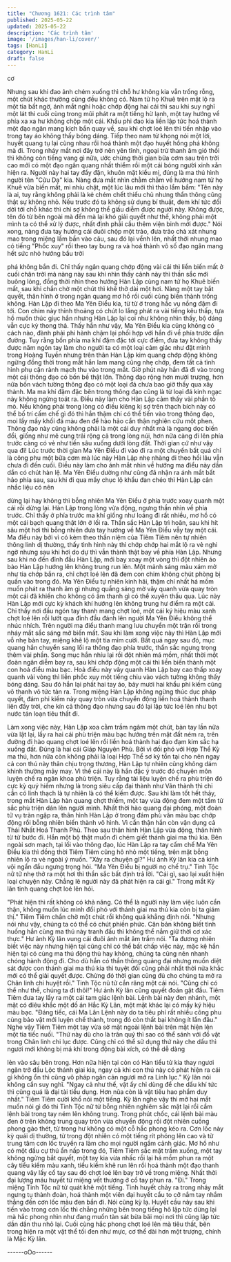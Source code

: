 ```yaml
---
title: "Chương 1621: Các trình tâm"
published: 2025-05-22
updated: 2025-05-22
description: 'Các trình tâm'
image: '/images/han-li/cover/'
tags: [HanLi]
category: HanLi
draft: false
---
```


cơ

Nhưng sau khi đao ảnh chém xuống thì chỗ hư không kia vẫn
trống rỗng, một chút khác thường cũng đều không có. Nam tử họ
Khuê trên mặt lộ ra một tia bất ngờ, ánh mắt nghi hoặc chớp động
hai cái thì sau khi suy nghĩ một lát thì cuối cùng trong mũi phát ra
một tiếng hừ lạnh, một tay hướng về phía xa xa hư không chộp
một cái. Khẩu phi đao kia liền lập tức hoá thành một đạo ngân
mang kích bắn quay về, sau khi chợt loé lên thì tiến nhập vào
trong tay áo không thấy bóng dáng.
Tiếp theo nam tử khong nói một lời, huyết quang tụ lại cùng nhau
rồi hoá thành một đạo huyết hồng phá không mà đi. Trong nháy
mắt nơi đây trở nên yên tĩnh, ngoại trừ thanh âm gió thổi thì
không còn tiếng vang gì nữa, ước chừng thời gian bữa cơm sau
trên trời cao mới có một đạo ngân quang nhất thiểm rồi một cái
bóng người xinh xắn hiện ra. Người này hai tay đầy đặn, khuôn
mặt kiều mị, đúng là ma thú hình người tên "Cửu Dạ" kia.
Nàng đưa mắt nhìn chằm chằm về hướng nam tử họ Khuê vừa
biến mất, mi nhíu chặt, một lúc lâu mới thì thảo lẩm bẩm:
"Tên này là ai, tuy rằng không phải là kẻ chém chết thiếu chủ
nhưng thần thông cũng thật sự không nhỏ. Nếu trước đó ta không
sử dụng bí thuật, đem khí tức đổi dời tới chỗ khác thì chỉ sợ không
thể giấu diễm được người này. Không được, tên đó từ bên ngoài
mà đến mà lại khó giải quyết như thế, không phải một mình ta có
thể xử lý được, nhất định phải cầu thêm viện binh mới được."
Nói xong, nàng đưa tay hướng cái đuôi chộp một trảo, đưa trảo
chà xát nhung mao trong miệng lầm bần vào câu, sau đó lại vểnh
lên, nhất thời nhung mao có tiếng "Phốc xuy" rồi theo tay bung ra
và hoá thành vô số đạo ngân mang hết sức nhỏ hướng bầu trời

phá không bắn đi. Chỉ thấy ngân quang chớp động vài cái thì liền
biến mất ở cuối chân trời mà nàng này sau khi nhìn thấy cảnh này
thì thần sắc mới buông lỏng, đồng thời nhìn theo hướng Hàn Lập
cùng nam tử họ Khuê biến mất, sau khi chần chờ một chút thì khẽ
thở dài một hơi. Nàng một tay bắt quyết, thân hình ở trong ngân
quang mơ hồ rồi cuối cùng biến thành trống không.
Hàn Lập đi theo Ma Yên Điểu kia, từ từ ở trong hắc vụ nồng đậm
đi tới. Con chim này thỉnh thoảng có chút lo lắng phát ra vài tiếng
kêu thấp, tựa hồ muốn thúc giục hắn nhưng Hàn Lập lại coi như
không nhìn thấy, bộ dáng vẫn cực kỳ thong thả. Thấy hắn như
vậy, Ma Yên Điểu kia cũng không có cách nào, đành phải phi
hành chậm lại phối hợp với hắn đi về phía trước dẫn đường.
Tuy rằng bốn phía ma khí đặm đặc tới cực điểm, đưa tay không
thấy được năm ngón tay làm cho người ta có một loại cảm giác
như đặt mình trong Hoàng Tuyền nhưng trên thân Hàn Lập kim
quang chớp động không ngừng đồng thời trong mắt hắn lam
mang cũng nhẹ chớp, đem tất cả tình hình phụ cận rành mạch thu
vào trong mắt. Giờ phút này hắn đã đi vào trong một cái thông
đạo có bốn bề thật lớn. Thông đạo rộng hơn mười trượng, hơn
nữa bốn vách tường thông đạo có một loại đá chưa bao giờ thấy
qua xây thành. Ma ma khí đậm đặc bên trong thông đạo cũng là
từ loại đá kinh ngạc này không ngừng toát ra. Điều này làm cho
Hàn Lập cảm thấy vài phần tò mò.
Nếu không phải trong lòng có điều kiêng kị sợ trên thạch bích này
có thể bố trí cấm chế gì đó thì hắn thậm chí có thể tiến vào trong
thông đạo, moi lấy mấy khối đá màu đen để hảo hảo cẩn thận
nghiên cứu một phen. Thông đạo này cũng không phải là một cái
duy nhất mà là ngang dọc biến đổi, giống như mê cung trải rộng
cả trong lòng núi, hơn nữa càng đi lên phía trước càng có vẻ như
tiến sâu xuống dưới lòng đất. Thời gian cứ như vậy qua đi!
Lúc trước thời gian Ma Yên Điểu đi vào đi ra một chuyến bất quá
chỉ là công phu một bữa cơm mà lúc này Hàn Lập nhẹ nhàng đi
theo hồi lâu vẫn chưa đi đến cuối. Điều này làm cho ánh mắt nhìn
về hướng ma điểu này dần dần có chút hàn lệ. Ma Yên Điểu
dường như cũng đã nhận ra ánh mắt bất hảo phía sau, sau khi đi
qua mấy chục lộ khẩu đan chéo thì Hàn Lập cân nhắc liệu có nên

dừng lại hay không thì bỗng nhiên Ma Yên Điểu ở phía trước
xoay quanh một cái rồi dừng lại. Hàn Lập trong lòng vừa động,
ngưng thần nhìn về phía trước.
Chỉ thấy ở phía trước ma khí giống như loáng đi rất nhiều, mơ hồ
có một cái bạch quang thật lớn ở lối ra. Thần sắc Hàn Lập trì
hoãn, sau khi hít sâu một hơi thì bỗng nhiên đưa tay hướng về
Ma Yên Điểu vẫy tay một cái. Ma điểu này bởi vì có kèm theo
thần niệm của Tiêm Tiêm nên tự nhiên thông linh dị thường, thấy
tình hình này thì chớp chớp hai mắt lộ ra vẻ nghi ngờ nhưng sau
khi hơi do dự thì vẫn thành thật bay về phía Hàn Lập.
Nhưng sau khi nó đến đỉnh đầu Hàn Lập, mới bay xoay một vòng
thì đột nhiên áo bào Hàn Lập hướng lên không trung run lên. Một
mảnh sáng màu xám mở như tia chớp bắn ra, chỉ chợt loé lên đã
đem con chim không chút phòng bị quấn vào trong đó. Ma Yên
Điểu tự nhiên kinh hãi, thậm chí nhất há mồm muốn phát ra thanh
âm gì nhưng quầng sáng mờ vây quanh vừa quay tròn một cái đã
khiến cho không có âm thanh gì có thể xuyên thấu qua. Lúc này
Hàn Lập mới cực kỳ khách khí hướng lên không trung hư điểm ra
một cái. Chỉ thấy nơi đầu ngón tay thanh mang chợt loé, một cái
ký hiệu màu xanh chợt loé lên rồi lướt qua đỉnh đầu đánh lên
người Ma Yên Điểu không thể nhúc nhích.
Trên người ma điểu thanh mang lưu chuyển một trận rồi trong
nháy mắt sắc sáng mờ biến mất. Sau khi làm xong việc này thì
Hàn Lập mới vỗ nhẹ bàn tay, miệng khẽ lộ một tia mỉm cười. Bất
quá ngay sau đó, mục quang hắn chuyển sang lối ra thông đạo
phía trước, thần sắc ngưng trọng thêm vài phần. Song mục hắn
nhíu lại rồi đột nhiên má mồm, nhất thời một đoàn ngân diễm bay
ra, sau khi chớp động một cái thì liền biến thành một con hoả điểu
màu bạc. Hoả điểu này vây quanh Hàn Lập bay cao thấp xoay
quanh vài vòng thì liền phốc xuy một tiếng chiu vào vách tường
không thấy bóng dáng.
Sau đó hắn lại phất hai tay áo, bảy mươi hai khẩu phi kiếm cũng
vô thanh vô tức tản ra. Trong miệng Hàn Lập không ngừng thúc
dục pháp quyết, đám phi kiếm này quay tròn vừa chuyển động
liền hoá thành thanh liên đầy trời, che kín cả thông đạo nhưng
sau đó lại lập tức loé lên như bọt nước tán loạn tiêu thất đi.

Làm xong việc này, Hàn Lập xoa cằm trầm ngâm một chút, bàn
tay lần nữa vừa lật lại, lấy ra hai cái phù triện màu bạc hướng trên
mặt đất ném ra, trên đường đi hào quang chợt loé lên rồi liền hoá
thành hai đạo đạm kim sắc hạ xuống đất. Đúng là hai cái Giáp
Nguyên Phù.
Bởi vì đối phó với Hợp Thể Kỳ ma thú, hơn nữa còn không phải là
loại Hợp Thể sơ kỳ tồn tại cho nên ngay cả con thú này thân chịu
trọng thương, Hàn Lập tự nhiên cũng không dám khinh thường
mảy may. Vì thế cái này là hắn đặc ý trước đó chuyên môn luyện
chế ra ngân khoa phù triện. Tuy rằng tài liệu luyện chế ra phù
triện đó cực kỳ quý hiếm nhưng là trong siêu cấp đại thành như
Vân thành thì chỉ cần có linh thạch là tự nhiên là có thể kiếm
được. Sau khi làm tốt hết thảy, trong mắt Hàn Lập hàn quang
chợt thiểm, một tay vừa động đem một tấm tử sắc phù triện dán
lên người mình.
Nhất thời hào quang đại phóng, một đoàn tử vụ tràn ngập ra, thân
hình Hàn Lập ở trong đám phù văn màu bạc chớp động rồi bỗng
nhiên biến thành vô hình. Vì cẩn thận hắn còn vận dụng cả Thái
Nhất Hoá Thanh Phù. Theo sau thân hình Hàn Lập vừa động,
thân hình từ từ bước đi. Hắn một bộ thật muốn đi chém giết thánh
giai ma thú kia. Bên ngoài sơn mạch, tại lối vào thông đạo, lúc
Hàn Lập ra tay cấm chế Ma Yên Điểu kia thì đồng thời Tiêm Tiêm
cũng hô nhỏ một tiếng, trên mặt bỗng nhiên lộ ra vẻ ngoài ý
muốn.
"Xảy ra chuyện gì?"
Hư ảnh Kỳ lân kia cả kinh vội ngẩn đầu ngưng trọng hỏi.
"Ma Yên Điểu bị người nọ chế trụ."
Tinh Tộc nữ tử nhẹ thở ra một hơi thì thần sắc bất định trả lời.
"Cái gì, sao lại xuất hiện loại chuyện này. Chẳng lẽ người này đã
phát hiện ra cái gì."
Trong mắt Kỳ lân tinh quang chợt loé lên hỏi.

"Phát hiện thì rất không có khả năng. Có thể là người này làm
việc luôn cẩn thận, không muốn lúc mình đối phó với thánh giai
ma thú kia còn bị ta giám thị."
Tiêm Tiêm chần chờ một chút rồi không quá khẳng định nói.
"Nhưng nói như vậy, chúng ta có thể có chút phiền phức. Căn bản
không biết tình huống hắn cùng ma thú này tranh đấu thì không
thể nắm giữ thời cơ xác thực."
Hư ảnh Kỳ lân vung cái đuôi ánh mắt âm trầm nói.
"Ta đương nhiên biết việc này nhưng hiện tại cũng chỉ có thể bất
chấp việc này, mặc kệ hắn hiện tại có cùng ma thú động thủ hay
không, chúng ta cũng nên nhanh chóng hành động đi. Cho dù hắn
có thần thông quảng đại nhưng muốn diệt sát được con thánh giai
ma thú kia thì tuyệt đối cũng phải nhất thời nửa khắc mới có thể
giải quyết được. Chừng đó thời gian cũng đủ cho chúng ta mở ra
Chân linh chi huyệt rồi."
Tinh Tộc nũ tử cắn răng một cái nói.
"Cũng chỉ có thể như thế, chúng ta đi thôi!"
Hư ảnh Kỳ lân cũng quyết đoán gật đầu. Tiêm Tiêm đưa tay lấy ra
một cái tam giác lệnh bài. Lệnh bài này đen nhánh, một mặt có
điêu khắc một đồ án Hắc Kỳ Lân, một mặt khác lại có mấy ký hiệu
màu bạc.
"Đáng tiếc, cái Ma Lân Lệnh này do ta tiêu phí rất nhiều công phu
cùng bảo vật mới luyện chế thành, trong đó còn thất bại không ít
lần đâu."
Nghe vậy Tiêm Tiêm một tay vừa sờ mặt ngoài lệnh bài trên mặt
hiện lên một tia tiếc nuối.
"Thứ này dù cho là trân quý thì sao có thể sánh với đồ vật trong
Chân linh chi lục được. Cũng chỉ có thể sử dụng thứ này che dấu
thì ngươi mới không bị má khí trong động bài xích, có thể dễ dàng

lẻn vào sâu bên trong. Hơn nữa hiện tại còn có Hàn tiểu tử kia
thay ngươi ngăn trở đầu Lộc thánh giai kia, ngay cả khi con thú
này có phát hiện ra cái gì không ổn thì cũng vô pháp ngăn cản
ngươi mở ra Linh lục."
Kỳ lân nói không cần suy nghĩ.
"Ngay cả như thế, vật ấy chỉ dùng để che dấu khí tức thì cũng quá
là đại tài tiểu dụng. Hơn nũa còn là vật tiêu hao phẩm duy nhất."
Tiêm Tiêm cười khổ nói một tiếng. Kỳ lân nghe vậy thì mở hai mắt
muốn nói gì đó thi Tinh Tộc nữ tử bỗng nhiên nghiêm sắc mặt lại
rồi cầm lệnh bài trong tay ném lên không trung.
Trong phút chốc, cái lệnh bài màu đen ở trên không trung quay
tròn vừa chuyển động rồi đột nhiên cuồng phong gào thét, từ
trong hư không có một cỗ hắc phong kéo ra. Cơn lốc này kỳ quái
dị thường, từ trong đột nhiên có một tiếng rít phóng lên cao và từ
trung tâm cơn lốc truyền ra làm cho mọi người ngầm cảnh giác.
Mơ hồ như có một đầu cự thú ẩn nấp trong đó, Tiêm Tiêm sắc
mặt trầm xuống, một tay không ngừng bắt quyết, một tay kia vừa
nhấc rồi lại há mồm phun ra một cây tiểu kiếm màu xanh, tiểu
kiếm khẽ run lên rồi hoá thành một đạo thanh quang vây lấy cổ
tay sau đó chợt loé lên bay trở về trong miệng. Nhất thời đại
lượng máu huyết từ miệng vết thương ở cổ tay phun ra.
"Đi."
Trong miệng Tinh Tộc nữ tử quát khẽ một tiếng. Tinh huyết chảy
ra trong nháy mắt ngưng tụ thành đoàn, hoá thành một viên đại
huyết cầu to cỡ nắm tay nhắm thẳng đến cơn lốc màu đen bắn đi.
Nói cũng kỳ lạ. Huyết cầu này sau khi tiến vào trong cơn lốc thì
chẳng những bên trong tiếng hô lập tức dừng lại mà hắc phong
nhìn như đang muốn tàn sát bừa bãi mọi nơi thì cũng lập tức dần
dần thu nhỏ lại. Cuối cùng hắc phong chợt loé lên mà tiêu thất,
bên trong hiện ra một vật thể tối đen như mực, cơ thể dài hơn
một trượng, chính là Mặc Kỳ lân.

------oOo------
